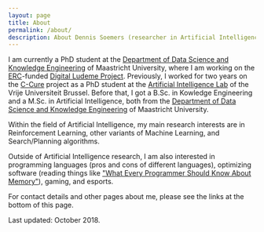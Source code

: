```yaml
---
layout: page
title: About
permalink: /about/
description: About Dennis Soemers (researcher in Artificial Intelligence).
---
```


I am currently a PhD student at the [Department of Data Science and Knowledge Engineering](https://www.maastrichtuniversity.nl/about-um/faculties/science-and-engineering/fse-departments/department-data-science-and-knowledge)
of Maastricht University, where I am working on the [ERC](https://erc.europa.eu/)-funded [Digital Ludeme Project](http://www.ludeme.eu/).
Previously, I worked for two years on the [C-Cure](http://www.securit-brussels.be/project/c-cure/) project as a PhD student at the 
[Artificial Intelligence Lab](https://ai.vub.ac.be/) of the Vrije Universiteit Brussel. Before that, I got a B.Sc. in Kowledge Engineering and a M.Sc. in 
Artificial Intelligence, both from the [Department of Data Science and Knowledge Engineering](https://www.maastrichtuniversity.nl/about-um/faculties/humanities-and-sciences/department-data-science-knowledge-engineering)
of Maastricht University.

Within the field of Artificial Intelligence, my main research interests are in Reinforcement Learning, other variants of Machine Learning, and Search/Planning algorithms.

Outside of Artificial Intelligence research, I am also interested in programming languages (pros and cons of different languages), optimizing software (reading things like
["What Every Programmer Should Know About Memory"](https://www.akkadia.org/drepper/cpumemory.pdf)), gaming, and esports.

For contact details and other pages about me, please see the links at the bottom of this page.

Last updated: October 2018.